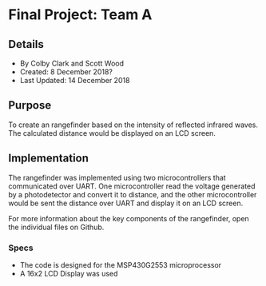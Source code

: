 # Final Project: Team A
## Details
 * By Colby Clark and Scott Wood
 * Created: 8 December 2018?
 * Last Updated: 14 December 2018 
## Purpose
  To create an rangefinder based on the intensity of reflected infrared waves. 
  The calculated distance would be displayed on an LCD screen. 

## Implementation
 The rangefinder was implemented using two microcontrollers that communicated over UART.
 One microcontroller read the voltage generated by a photodetector and convert it to distance,
 and the other microcontroller would be sent the distance over UART and display it on an LCD 
 screen. 
 
 For more information about the key components of the rangefinder,
  open the individual files on Github.
  
### Specs
* The code is designed for the MSP430G2553 microprocessor
* A 16x2 LCD Display was used

